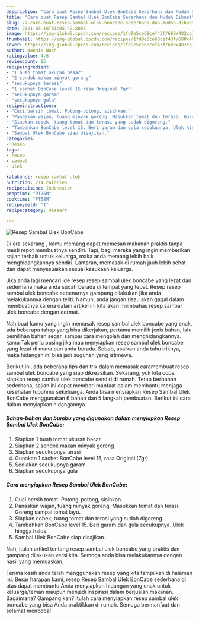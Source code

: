 ```yaml
---
description: "Cara buat Resep Sambal Ulek BonCabe Sederhana dan Mudah Dibuat"
title: "Cara buat Resep Sambal Ulek BonCabe Sederhana dan Mudah Dibuat"
slug: 77-cara-buat-resep-sambal-ulek-boncabe-sederhana-dan-mudah-dibuat
date: 2021-03-18T01:05:49.808Z
image: https://img-global.cpcdn.com/recipes/1fd9e5ce68cef43f/680x482cq70/resep-sambal-ulek-boncabe-foto-resep-utama.jpg
thumbnail: https://img-global.cpcdn.com/recipes/1fd9e5ce68cef43f/680x482cq70/resep-sambal-ulek-boncabe-foto-resep-utama.jpg
cover: https://img-global.cpcdn.com/recipes/1fd9e5ce68cef43f/680x482cq70/resep-sambal-ulek-boncabe-foto-resep-utama.jpg
author: Nannie Nash
ratingvalue: 4.6
reviewcount: 15
recipeingredient:
- "1 buah tomat ukuran besar"
- "2 sendok makan minyak goreng"
- "secukupnya terasi"
- "1 sachet BonCabe level 15 rasa Original 7gr"
- "secukupnya garam"
- "secukupnya gula"
recipeinstructions:
- "Cuci bersih tomat. Potong-potong, sisihkan."
- "Panaskan wajan, tuang minyak goreng. Masukkan tomat dan terasi. Goreng sampai tomat layu."
- "Siapkan cobek, tuang tomat dan terasi yang sudah digoreng."
- "Tambahkan BonCabe level 15. Beri garam dan gula secukupnya. Ulek hingga halus."
- "Sambal Ulek BonCabe siap disajikan."
categories:
- Resep
tags:
- resep
- sambal
- ulek

katakunci: resep sambal ulek 
nutrition: 214 calories
recipecuisine: Indonesian
preptime: "PT25M"
cooktime: "PT58M"
recipeyield: "1"
recipecategory: Dessert

---
```



![Resep Sambal Ulek BonCabe](https://img-global.cpcdn.com/recipes/1fd9e5ce68cef43f/680x482cq70/resep-sambal-ulek-boncabe-foto-resep-utama.jpg)

Di era  sekarang , kamu memang dapat memesan makanan praktis tanpa mesti repot membuatnya sendiri. Tapi, bagi mereka yang ingin memberikan sajian terbaik untuk keluarga, maka anda memang lebih baik menghidangkannya sendiri. Lantaran, memasak di rumah jauh lebih sehat dan dapat menyesuaikan sesuai kesukaan keluarga.

Jika anda lagi mencari ide resep resep sambal ulek boncabe yang lezat dan sederhana,maka anda sudah berada di tempat yang tepat. Resep resep sambal ulek boncabe  sebenarnya gampang dilakukan jika anda melakukannya dengan teliti. Namun, anda jangan risau akan gagal dalam membuatnya 
karena dalam artikel ini kita akan membahas resep sambal ulek boncabe dengan cermat.  



Nah buat kamu yang ingin memasak resep sambal ulek boncabe yang enak, ada beberapa tahap yang bisa dikerjakan, pertama memilih jenis bahan, lalu pemilihan bahan segar, sampai cara mengolah dan menghidangkannya. kamu Tak perlu pusing jika mau menyiapkan resep sambal ulek boncabe yang lezat di mana pun anda berada. Sebab, asalkan anda  tahu triknya, maka hidangan ini bisa jadi suguhan yang istimewa.

Berikut ini, ada beberapa tips dan trik dalam memasak caramembuat resep sambal ulek boncabe yang siap dikreasikan. Sekarang, yuk kita coba siapkan resep sambal ulek boncabe sendiri di rumah. Tetap berbahan sederhana, sajian ini dapat memberi manfaat dalam membantu menjaga kesehatan tubuhmu sekeluarga. Anda bisa menyiapkan Resep Sambal Ulek BonCabe menggunakan 6 bahan dan 5 langkah pembuatan. Berikut ini cara dalam menyiapkan hidangannya.

<!--inarticleads1-->

##### Bahan-bahan dan bumbu yang digunakan dalam menyiapkan Resep Sambal Ulek BonCabe:

1. Siapkan 1 buah tomat ukuran besar
1. Siapkan 2 sendok makan minyak goreng
1. Siapkan secukupnya terasi
1. Gunakan 1 sachet BonCabe level 15, rasa Original (7gr)
1. Sediakan secukupnya garam
1. Siapkan secukupnya gula




<!--inarticleads2-->

##### Cara menyiapkan Resep Sambal Ulek BonCabe:

1. Cuci bersih tomat. Potong-potong, sisihkan.
1. Panaskan wajan, tuang minyak goreng. Masukkan tomat dan terasi. Goreng sampai tomat layu.
1. Siapkan cobek, tuang tomat dan terasi yang sudah digoreng.
1. Tambahkan BonCabe level 15. Beri garam dan gula secukupnya. Ulek hingga halus.
1. Sambal Ulek BonCabe siap disajikan.




Nah, itulah artikel tentang  resep sambal ulek boncabe  yang praktis dan gampang dilakukan versi kita. Semoga anda bisa melakukannya dengan hasil yang memuaskan. 

Terima kasih anda telah menggunakan resep yang kita tampilkan di halaman ini. Besar harapan kami, resep  Resep Sambal Ulek BonCabe sederhana di atas dapat membantu Anda menyiapkan hidangan yang enak untuk keluarga/teman maupun menjadi inspirasi dalam berjualan makanan. Bagaimana? Gampang kan? Itulah cara menyiapkan resep sambal ulek boncabe yang bisa Anda praktikkan di rumah. Semoga bermanfaat dan selamat mencoba!

